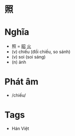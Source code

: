 # 照

# Nghĩa
* 照 = [昭](昭.md) [火](火.md)
* (v) chiếu (đối chiếu, so sánh)
* (v) soi (soi sáng)
* (n) ảnh

# Phát âm
* /chiếu/

# Tags
* Hán Việt

